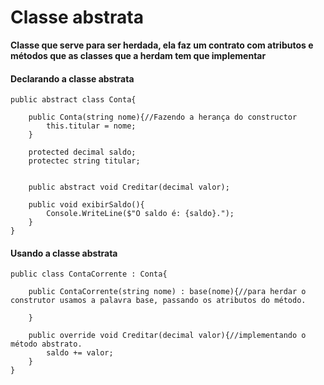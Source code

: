 # Classe abstrata
**Classe que serve para ser herdada, ela faz um contrato com atributos e métodos que as classes que a herdam tem que implementar**  
#### Declarando a classe abstrata
~~~
public abstract class Conta{
    
    public Conta(string nome){//Fazendo a herança do constructor
        this.titular = nome;
    }
    
    protected decimal saldo;
    protectec string titular;

    
    public abstract void Creditar(decimal valor);

    public void exibirSaldo(){
        Console.WriteLine($"O saldo é: {saldo}.");
    }
}
~~~
#### Usando a classe abstrata
~~~
public class ContaCorrente : Conta{

    public ContaCorrente(string nome) : base(nome){//para herdar o construtor usamos a palavra base, passando os atributos do método.

    }

    public override void Creditar(decimal valor){//implementando o método abstrato.
        saldo += valor;
    }
}
~~~
